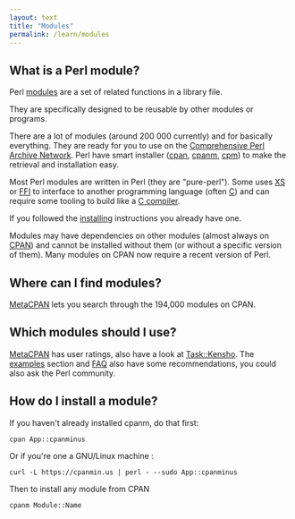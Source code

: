 ```yaml
---
layout: text
title: "Modules" 
permalink: /learn/modules
---
```



## What is a Perl module?

Perl [modules](https://perldoc.pl/perlmod.html) are a set of related functions in a library file. 

They are specifically designed to be reusable by other modules or programs. 

There are a lot of modules (around 200 000 currently) and for basically everything. They are ready for you to use on the [Comprehensive Perl Archive Network](https://www.cpan.org/). Perl have smart installer ([cpan](https://metacpan.org/pod/distribution/CPAN/scripts/cpan), [cpanm](https://metacpan.org/pod/App::cpanminus), [cpm](https://metacpan.org/pod/App::cpm)) to make the retrieval and installation easy.

Most Perl modules are written in Perl (they are "pure-perl"). Some uses [XS](https://perldoc.pl/perlxs.html) or [FFI](https://metacpan.org/pod/FFI) to interface to another programming language (often [C](https://en.wikipedia.org/wiki/C_(programming_language))) and can require some tooling to build like a [C compiler](https://en.wikipedia.org/wiki/Compiler).

If you followed the [installing](/learn/installing) instructions you already have one. 

Modules may have dependencies on other modules (almost always on [CPAN](http://www.cpan.org/)) and cannot be installed without them (or without a specific version of them). Many modules on CPAN now require a recent version of Perl.

   
## Where can I find modules?

[MetaCPAN](https://metacpan.org) lets you search through the 194,000 modules on CPAN.

   
## Which modules should I use?

[MetaCPAN](https://metacpan.org) has user ratings, also have a look at [Task::Kensho](https://metacpan.org/release/Task-Kensho/). The [examples](/learn/examples) section and [FAQ](/learn/faq) also have some recommendations, you could also ask the Perl community.

   
## How do I install a module?

If you haven't already installed cpanm, do that first:

```
cpan App::cpanminus
```

Or if you're one a GNU/Linux machine :

```
curl -L https://cpanmin.us | perl - --sudo App::cpanminus
```

Then to install any module from CPAN

```
cpanm Module::Name
```


